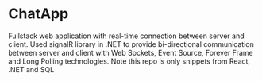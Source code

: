 # ChatApp

Fullstack web application with real-time connection between server and client. Used signalR library in .NET to provide bi-directional communication between server and client with Web Sockets, Event Source, Forever Frame and Long Polling technologies. Note this repo is only snippets from React, .NET and SQL 
